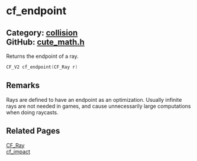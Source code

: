 [//]: # (This file is automatically generated by Cute Framework's docs parser.)
[//]: # (Do not edit this file by hand!)
[//]: # (See: https://github.com/RandyGaul/cute_framework/blob/master/samples/docs_parser.cpp)
[](../header.md ':include')

# cf_endpoint

Category: [collision](/api_reference?id=collision)  
GitHub: [cute_math.h](https://github.com/RandyGaul/cute_framework/blob/master/include/cute_math.h)  
---

Returns the endpoint of a ray.

```cpp
CF_V2 cf_endpoint(CF_Ray r)
```

## Remarks

Rays are defined to have an endpoint as an optimization. Usually infinite rays are not needed in games, and cause
unnecessarily large computations when doing raycasts.

## Related Pages

[CF_Ray](/math/cf_ray.md)  
[cf_impact](/collision/cf_impact.md)  
